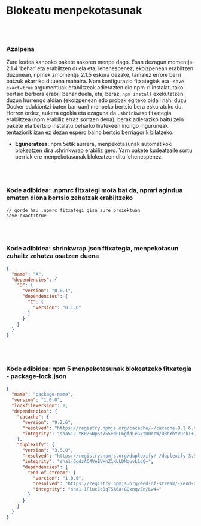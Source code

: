 # Blokeatu menpekotasunak

<br/><br/>

### Azalpena

Zure kodea kanpoko pakete askoren menpe dago. Esan dezagun momentjs-2.1.4 ‘behar‘ eta erabiltzen duela eta, lehenespenez, ekoizpenean erabiltzen duzunean, npmek zmomentjs 2.1.5 eskura dezake, tamalez errore berri batzuk ekarriko dituena mahaira. Npm konfigurazio fitxategiak eta `–save-exact=true` argumentuak erabiltzeak adierazten dio npm-ri instalatutako bertsio berbera erabili behar duela, eta, beraz, `npm install` exekutatzen duzun hurrengo aldian (ekoizpenean edo probak egiteko bidali nahi duzu Docker edukiontzi baten barruan) menpeko bertsio bera eskuratuko du. Horren ordez, aukera egokia eta ezaguna da `.shrinkwrap` fitxategia erabiltzea (npm erabiliz erraz sortzen dena), berak adieraziko baitu zein pakete eta bertsio instalatu beharko liratekeen inongo inguruneak tentaziorik izan ez dezan espero baino bertsio berriagorik bilatzeko.

- **Eguneratzea:** npm 5etik aurrera, menpekotasunak automatikoki blokeatzen dira .shrinkwrap erabiliz gero. Yarn pakete kudeatzaile sortu berriak ere menpekotasunak blokeatzen ditu lehenespenez.

<br/><br/>

### Kode adibidea: .npmrc fitxategi mota bat da, npmri agindua ematen diona bertsio zehatzak erabiltzeko

```npmrc
// gorde hau .npmrc fitxategi gisa zure proiektuan
save-exact:true
```

<br/><br/>

### Kode adibidea: shrinkwrap.json fitxategia, menpekotasun zuhaitz zehatza osatzen duena

```json
{
  "name": "A",
  "dependencies": {
    "B": {
      "version": "0.0.1",
      "dependencies": {
        "C": {
          "version": "0.1.0"
        }
      }
    }
  }
}
```

<br/><br/>

### Kode adibidea: npm 5 menpekotasunak blokeatzeko fitxategia - package-lock.json

```json
{
  "name": "package-name",
  "version": "1.0.0",
  "lockfileVersion": 1,
  "dependencies": {
    "cacache": {
      "version": "9.2.6",
      "resolved": "https://registry.npmjs.org/cacache/-/cacache-9.2.6.tgz",
      "integrity": "sha512-YK0Z5Np5t755edPL6gfdCeGxtU0rcW/DBhYhYVDckT+7AFkCCtedf2zru5NRbBLFk6e7Agi/RaqTOAfiaipUfg=="
    },
    "duplexify": {
      "version": "3.5.0",
      "resolved": "https://registry.npmjs.org/duplexify/-/duplexify-3.5.0.tgz",
      "integrity": "sha1-GqdzAC4VeEV+nZ1KULDMquvL1gQ=",
      "dependencies": {
        "end-of-stream": {
          "version": "1.0.0",
          "resolved": "https://registry.npmjs.org/end-of-stream/-/end-of-stream-1.0.0.tgz",
          "integrity": "sha1-1FlucCc0qT5A6a+GQxnqvZn/Lw4="
        }
      }
    }
  }
}
```
